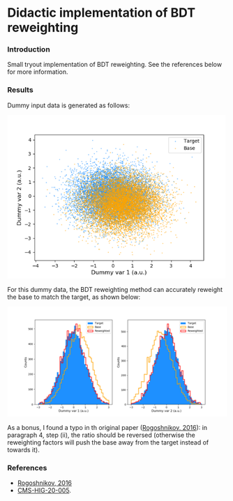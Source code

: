 # Didactic implementation of BDT reweighting

### Introduction
Small tryout implementation of BDT reweighting.
See the references below for more information.

### Results
Dummy input data is generated as follows:

<img src="docs/test_2d_data.png" width="500">

For this dummy data, the BDT reweighting method can accurately reweight the base to match the target, as shown below:

<img src="docs/test_2d_result.png" width="800">

As a bonus, I found a typo in th original paper ([Rogoshnikov, 2016](https://arxiv.org/abs/1608.05806)): in paragraph 4, step (ii), the ratio should be reversed (otherwise the reweighting factors will push the base away from the target instead of towards it).

### References
- [Rogoshnikov, 2016](https://arxiv.org/abs/1608.05806)
- [CMS-HIG-20-005](http://dx.doi.org/10.1103/PhysRevLett.129.081802).
